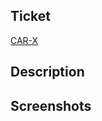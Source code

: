 ## Ticket

[CAR-X](https://circulartree.atlassian.net/browse/CAR-X)

## Description

<!-- Please provide a brief description of the changes made in this pull request. -->

## Screenshots

<!-- Please include any relevant screenshots or images to help illustrate the changes made. -->

